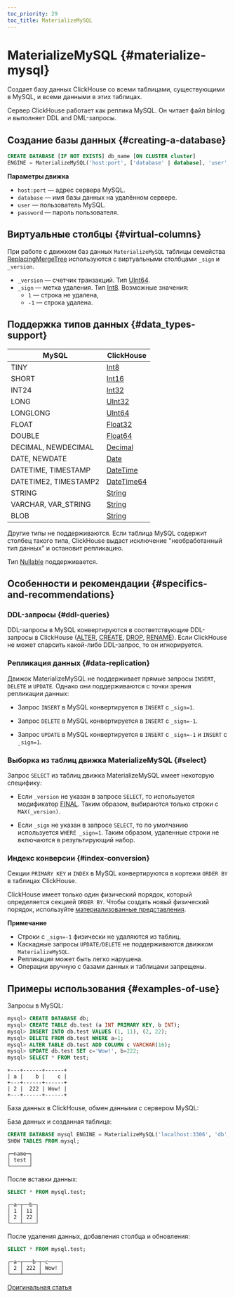 ```yaml
---
toc_priority: 29
toc_title: MaterializeMySQL
---
```


# MaterializeMySQL {#materialize-mysql}

Создает базу данных ClickHouse со всеми таблицами, существующими в MySQL, и всеми данными в этих таблицах.

Сервер ClickHouse работает как реплика MySQL. Он читает файл binlog и выполняет DDL and DML-запросы.

## Создание базы данных {#creating-a-database}

``` sql
CREATE DATABASE [IF NOT EXISTS] db_name [ON CLUSTER cluster]
ENGINE = MaterializeMySQL('host:port', ['database' | database], 'user', 'password') [SETTINGS ...]
```

**Параметры движка**

-   `host:port` — адрес сервера MySQL.
-   `database` — имя базы данных на удалённом сервере.
-   `user` — пользователь MySQL.
-   `password` — пароль пользователя.

## Виртуальные столбцы {#virtual-columns}

При работе с движком баз данных `MaterializeMySQL` таблицы семейства [ReplacingMergeTree](../../engines/table-engines/mergetree-family/replacingmergetree.md) используются с виртуальными столбцами `_sign` и `_version`.
 
- `_version` — счетчик транзакций. Тип [UInt64](../../sql-reference/data-types/int-uint.md).
- `_sign` — метка удаления. Тип [Int8](../../sql-reference/data-types/int-uint.md). Возможные значения:
    - `1` — строка не удалена, 
    - `-1` — строка удалена.

## Поддержка типов данных {#data_types-support}

| MySQL                   | ClickHouse                                                   |
|-------------------------|--------------------------------------------------------------|
| TINY                    | [Int8](../../sql-reference/data-types/int-uint.md)           |
| SHORT                   | [Int16](../../sql-reference/data-types/int-uint.md)          |
| INT24                   | [Int32](../../sql-reference/data-types/int-uint.md)          |
| LONG                    | [UInt32](../../sql-reference/data-types/int-uint.md)         |
| LONGLONG                | [UInt64](../../sql-reference/data-types/int-uint.md)         |
| FLOAT                   | [Float32](../../sql-reference/data-types/float.md)           |
| DOUBLE                  | [Float64](../../sql-reference/data-types/float.md)           |
| DECIMAL, NEWDECIMAL     | [Decimal](../../sql-reference/data-types/decimal.md)         |
| DATE, NEWDATE           | [Date](../../sql-reference/data-types/date.md)               |
| DATETIME, TIMESTAMP     | [DateTime](../../sql-reference/data-types/datetime.md)       |
| DATETIME2, TIMESTAMP2   | [DateTime64](../../sql-reference/data-types/datetime64.md)   |
| STRING                  | [String](../../sql-reference/data-types/string.md)           |
| VARCHAR, VAR_STRING     | [String](../../sql-reference/data-types/string.md)           |
| BLOB                    | [String](../../sql-reference/data-types/string.md)           |

Другие типы не поддерживаются. Если таблица MySQL содержит столбец такого типа, ClickHouse выдаст исключение "необработанный тип данных" и остановит репликацию.

Тип [Nullable](../../sql-reference/data-types/nullable.md) поддерживается.

## Особенности и рекомендации {#specifics-and-recommendations}

### DDL-запросы {#ddl-queries}

DDL-запросы в MySQL конвертируются в соответствующие DDL-запросы в ClickHouse ([ALTER](../../sql-reference/statements/alter/index.md), [CREATE](../../sql-reference/statements/create/index.md), [DROP](../../sql-reference/statements/drop.md), [RENAME](../../sql-reference/statements/rename.md)). Если ClickHouse не может спарсить какой-либо DDL-запрос, то он игнорируется.

### Репликация данных {#data-replication}

Движок MaterializeMySQL не поддерживает прямые запросы `INSERT`, `DELETE` и `UPDATE`. Однако они поддерживаются с точки зрения репликации данных:

- Запрос `INSERT` в MySQL конвертируется в `INSERT` с `_sign=1`.

- Запрос `DELETE` в MySQL конвертируется в `INSERT` с `_sign=-1`.

- Запрос `UPDATE` в MySQL конвертируется в `INSERT` с `_sign=-1` и `INSERT` с `_sign=1`.

### Выборка из таблиц движка MaterializeMySQL {#select}

Запрос `SELECT` из таблиц движка MaterializeMySQL имеет некоторую специфику:

- Если `_version` не указан в запросе `SELECT`, то используется модификатор [FINAL](../../sql-reference/statements/select/from.md#select-from-final). Таким образом, выбираются только строки с `MAX(_version)`.

- Если `_sign` не указан в запросе `SELECT`, то по умолчанию используется `WHERE _sign=1`. Таким образом, удаленные строки не включаются в результирующий набор. 

### Индекс конверсии {#index-conversion}

Секции `PRIMARY KEY` и `INDEX` в MySQL конвертируются в кортежи `ORDER BY` в таблицах ClickHouse.

ClickHouse имеет только один физический порядок, который определяется секцией `ORDER BY`. Чтобы создать новый физический порядок, используйте [материализованные представления](../../sql-reference/statements/create/view.md#materialized).

**Примечание**

- Строки с `_sign=-1` физически не удаляются из таблиц.
- Каскадные запросы `UPDATE/DELETE` не поддерживаются движком `MaterializeMySQL`.
- Репликация может быть легко нарушена.
- Операции вручную с базами данных и таблицами запрещены.

## Примеры использования {#examples-of-use}

Запросы в MySQL:

``` sql
mysql> CREATE DATABASE db;
mysql> CREATE TABLE db.test (a INT PRIMARY KEY, b INT);
mysql> INSERT INTO db.test VALUES (1, 11), (2, 22);
mysql> DELETE FROM db.test WHERE a=1;
mysql> ALTER TABLE db.test ADD COLUMN c VARCHAR(16);
mysql> UPDATE db.test SET c='Wow!', b=222;
mysql> SELECT * FROM test;
```

```text
+---+------+------+ 
| a |    b |    c |
+---+------+------+ 
| 2 |  222 | Wow! |
+---+------+------+
```

База данных в ClickHouse, обмен данными с сервером MySQL:

База данных и созданная таблица:

``` sql
CREATE DATABASE mysql ENGINE = MaterializeMySQL('localhost:3306', 'db', 'user', '***');
SHOW TABLES FROM mysql;
```

``` text
┌─name─┐
│ test │
└──────┘
```

После вставки данных:

``` sql
SELECT * FROM mysql.test;
```

``` text
┌─a─┬──b─┐ 
│ 1 │ 11 │ 
│ 2 │ 22 │ 
└───┴────┘
```

После удаления данных, добавления столбца и обновления:

``` sql
SELECT * FROM mysql.test;
```

``` text
┌─a─┬───b─┬─c────┐ 
│ 2 │ 222 │ Wow! │ 
└───┴─────┴──────┘
```

[Оригинальная статья](https://clickhouse.tech/docs/ru/database_engines/materialize-mysql/) <!--hide-->
